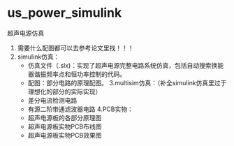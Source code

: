 # us_power_simulink
 超声电源仿真

1. 需要什么配图都可以去参考论文里找！！！
2. simulink仿真：
	- 仿真文件（.slx)：实现了超声电源完整电路系统仿真，包括自动搜索换能器谐振频率点和恒功率控制的代码。
	- 配图：部分电路的原理配图。
	3.multisim仿真：（补全simulink仿真里过于理想化的部分的实际实现）
	- 差分电流检测电路
	- 有源二阶带通滤波器电路
	4.PCB实物：
	- 超声电源板的各部分原理图
	- 超声电源板实物PCB布线图
	- 超声电源板实物PCB效果图
